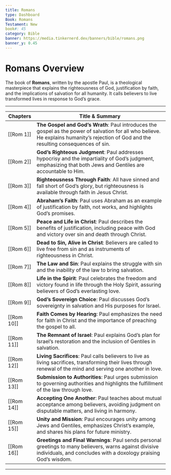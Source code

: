 ```yaml
---
title: Romans
type: Dashboard
Book: Romans
Testament: New
book#: 45
category: Bible
banner: https://media.tinkernerd.dev/banners/bible/romans.png
banner_y: 0.45
---
```


# Romans Overview

The book of **Romans**, written by the apostle Paul, is a theological masterpiece that explains the righteousness of God, justification by faith, and the implications of salvation for all humanity. It calls believers to live transformed lives in response to God’s grace.

---

| Chapters | Title & Summary |
|----------|-----------------|
|[[Rom 1]] | **The Gospel and God’s Wrath**: Paul introduces the gospel as the power of salvation for all who believe. He explains humanity’s rejection of God and the resulting consequences of sin. |
|[[Rom 2]] | **God’s Righteous Judgment**: Paul addresses hypocrisy and the impartiality of God’s judgment, emphasizing that both Jews and Gentiles are accountable to Him. |
|[[Rom 3]] | **Righteousness Through Faith**: All have sinned and fall short of God’s glory, but righteousness is available through faith in Jesus Christ. |
|[[Rom 4]] | **Abraham’s Faith**: Paul uses Abraham as an example of justification by faith, not works, and highlights God’s promises. |
|[[Rom 5]] | **Peace and Life in Christ**: Paul describes the benefits of justification, including peace with God and victory over sin and death through Christ. |
|[[Rom 6]] | **Dead to Sin, Alive in Christ**: Believers are called to live free from sin and as instruments of righteousness in Christ. |
|[[Rom 7]] | **The Law and Sin**: Paul explains the struggle with sin and the inability of the law to bring salvation. |
|[[Rom 8]] | **Life in the Spirit**: Paul celebrates the freedom and victory found in life through the Holy Spirit, assuring believers of God’s everlasting love. |
|[[Rom 9]] | **God’s Sovereign Choice**: Paul discusses God’s sovereignty in salvation and His purposes for Israel. |
|[[Rom 10]] | **Faith Comes by Hearing**: Paul emphasizes the need for faith in Christ and the importance of preaching the gospel to all. |
|[[Rom 11]] |  **The Remnant of Israel**: Paul explains God’s plan for Israel’s restoration and the inclusion of Gentiles in salvation. |
|[[Rom 12]] | **Living Sacrifices**: Paul calls believers to live as living sacrifices, transforming their lives through renewal of the mind and serving one another in love. |
|[[Rom 13]] | **Submission to Authorities**: Paul urges submission to governing authorities and highlights the fulfillment of the law through love. |
|[[Rom 14]] | **Accepting One Another**: Paul teaches about mutual acceptance among believers, avoiding judgment on disputable matters, and living in harmony. |
|[[Rom 15]] | **Unity and Mission**: Paul encourages unity among Jews and Gentiles, emphasizes Christ’s example, and shares his plans for future ministry. |
|[[Rom 16]] | **Greetings and Final Warnings**: Paul sends personal greetings to many believers, warns against divisive individuals, and concludes with a doxology praising God’s wisdom. |

---
